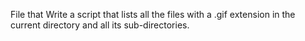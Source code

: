 File that Write a script that lists all the files with a .gif extension in the current directory and all its sub-directories.
